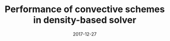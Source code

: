 ---
title: "Performance of convective schemes in density-based solver"
collection: conferences
permalink: /conference/2017-12-27-convective-schemes
excerpt: 'A. S. S. Chandra, V. Sharma, A. Assam, and V. Eswaran'
date: 2017-12-27
venue: '24th National and 2nd International ISHMT-ASTFE Heat and Mass Transfer Conference (IHMTC-2017)'
paperurl: 'https://doi.org/10.1615/IHMTC-2017.10'
---